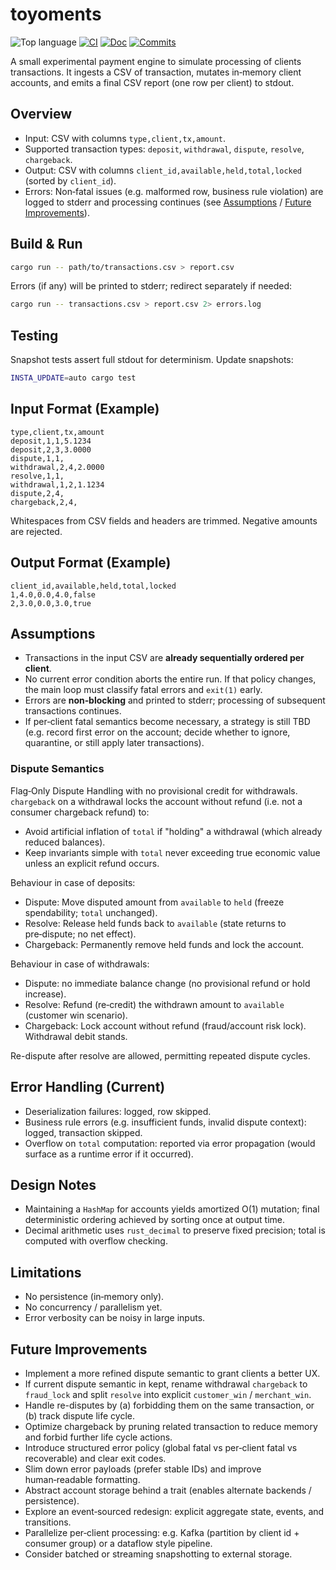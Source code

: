 # toyoments

![Top language](https://img.shields.io/github/languages/top/fusillicode/toyoments)
[![CI](https://github.com/fusillicode/toyoments/actions/workflows/ci.yml/badge.svg?branch=main)](https://github.com/fusillicode/toyoments/actions/workflows/ci.yml)
[![Doc](https://github.com/fusillicode/toyoments/actions/workflows/doc.yml/badge.svg)](https://fusillicode.github.io/toyoments)
[![Commits](https://shields.io/github/last-commit/fusillicode/toyoments)](https://github.com/fusillicode/toyoments/commits/main)

A small experimental payment engine to simulate processing of clients transactions.
It ingests a CSV of transaction, mutates in‑memory client accounts, and emits a final CSV report (one row per client) to stdout.

## Overview

- Input: CSV with columns `type,client,tx,amount`.
- Supported transaction types: `deposit`, `withdrawal`, `dispute`, `resolve`, `chargeback`.
- Output: CSV with columns `client_id,available,held,total,locked` (sorted by `client_id`).
- Errors: Non‑fatal issues (e.g. malformed row, business rule violation) are logged to stderr and processing continues (see [Assumptions](#assumptions) / [Future Improvements](#future-improvements)).

## Build & Run

```bash
cargo run -- path/to/transactions.csv > report.csv
```

Errors (if any) will be printed to stderr; redirect separately if needed:

```bash
cargo run -- transactions.csv > report.csv 2> errors.log
```

## Testing

Snapshot tests assert full stdout for determinism. Update snapshots:

```bash
INSTA_UPDATE=auto cargo test
```

## Input Format (Example)

```csv
type,client,tx,amount
deposit,1,1,5.1234
deposit,2,3,3.0000
dispute,1,1,
withdrawal,2,4,2.0000
resolve,1,1,
withdrawal,1,2,1.1234
dispute,2,4,
chargeback,2,4,
```

Whitespaces from CSV fields and headers are trimmed.
Negative amounts are rejected.

## Output Format (Example)

```csv
client_id,available,held,total,locked
1,4.0,0.0,4.0,false
2,3.0,0.0,3.0,true
```

## Assumptions

- Transactions in the input CSV are **already sequentially ordered per client**.
- No current error condition aborts the entire run. If that policy changes, the main loop must classify fatal errors and `exit(1)` early.
- Errors are **non‑blocking** and printed to stderr; processing of subsequent transactions continues.
- If per‑client fatal semantics become necessary, a strategy is still TBD (e.g. record first error on the account; decide whether to ignore, quarantine, or still apply later transactions).

### Dispute Semantics

Flag‑Only Dispute Handling with no provisional credit for withdrawals.
`chargeback` on a withdrawal locks the account without refund (i.e. not a consumer chargeback refund) to:

- Avoid artificial inflation of `total` if "holding" a withdrawal (which already reduced balances).
- Keep invariants simple with `total` never exceeding true economic value unless an explicit refund occurs.

Behaviour in case of deposits:

- Dispute: Move disputed amount from `available` to `held` (freeze spendability; `total` unchanged).
- Resolve: Release held funds back to `available` (state returns to pre‑dispute; no net effect).
- Chargeback: Permanently remove held funds and lock the account.

Behaviour in case of withdrawals:

- Dispute: no immediate balance change (no provisional refund or hold increase).
- Resolve: Refund (re‑credit) the withdrawn amount to `available` (customer win scenario).
- Chargeback: Lock account without refund (fraud/account risk lock). Withdrawal debit stands.

Re-dispute after resolve are allowed, permitting repeated dispute cycles.

## Error Handling (Current)

- Deserialization failures: logged, row skipped.
- Business rule errors (e.g. insufficient funds, invalid dispute context): logged, transaction skipped.
- Overflow on `total` computation: reported via error propagation (would surface as a runtime error if it occurred).

## Design Notes

- Maintaining a `HashMap` for accounts yields amortized O(1) mutation; final deterministic ordering achieved by sorting once at output time.
- Decimal arithmetic uses `rust_decimal` to preserve fixed precision; total is computed with overflow checking.

## Limitations

- No persistence (in‑memory only).
- No concurrency / parallelism yet.
- Error verbosity can be noisy in large inputs.

## Future Improvements

- Implement a more refined dispute semantic to grant clients a better UX.
- If current dispute semantic in kept, rename withdrawal `chargeback` to `fraud_lock` and split `resolve` into explicit `customer_win` / `merchant_win`.
- Handle re-disputes by (a) forbidding them on the same transaction, or (b) track dispute life cycle.
- Optimize chargeback by pruning related transaction to reduce memory and forbid further life cycle actions.
- Introduce structured error policy (global fatal vs per‑client fatal vs recoverable) and clear exit codes.
- Slim down error payloads (prefer stable IDs) and improve human‑readable formatting.
- Abstract account storage behind a trait (enables alternate backends / persistence).
- Explore an event‑sourced redesign: explicit aggregate state, events, and transitions.
- Parallelize per‑client processing: e.g. Kafka (partition by client id + consumer group) or a dataflow style pipeline.
- Consider batched or streaming snapshotting to external storage.
